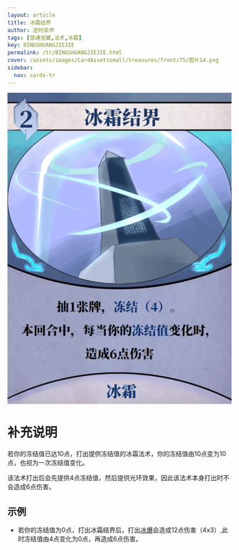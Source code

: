 ```yaml
---
layout: article
title: 冰霜结界
author: 逆时巫师
tags: [普通宝藏,法术,冰霜]
key: BINGSHUANGJIEJIE
permalink: /tr/BINGSHUANGJIEJIE.html
cover: /assets/images/CardAssetssmall/treasures/front/75/图片14.png
sidebar:
  nav: cards-tr
---
```

![](/assets/images/CardAssets/treasures/front/75/图片14.png)

# 补充说明
若你的冻结值已达10点，打出提供冻结值的冰霜法术，你的冻结值由10点变为10点，也视为一次冻结值变化。

该法术打出后会先提供4点冻结值，然后提供光环效果，因此该法术本身打出时不会造成6点伤害。

## 示例
* 若你的冻结值为0点，打出冰霜结界后，打出[冰爆](/tr/BINGBAO.html)会造成12点伤害（4x3）,此时冻结值由4点变化为0点，再造成6点伤害。